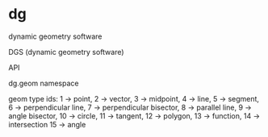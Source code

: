 # dg
dynamic geometry software

DGS (dynamic geometry software)

API

dg.geom namespace

geom type ids: 
	1 -> point, 
	2 -> vector,
	3 -> midpoint,
	4 -> line,
	5 -> segment,
	6 -> perpendicular line,
	7 -> perpendicular bisector,
	8 -> parallel line,
	9 -> angle bisector,
	10 -> circle,
	11 -> tangent,
	12 -> polygon,
	13 -> function,
	14 -> intersection
	15 -> angle

